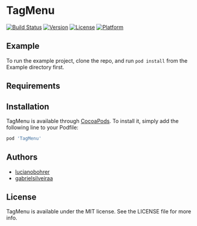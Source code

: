 # TagMenu

[![Build Status](https://travis-ci.com/lucianobohrer/TagMenu.svg?token=qq5fjiKDEp43N6JsJhQv&branch=main)](https://travis-ci.com/lucianobohrer/TagMenu)
[![Version](https://img.shields.io/cocoapods/v/TagMenu.svg?style=flat)](https://cocoapods.org/pods/TagMenu)
[![License](https://img.shields.io/cocoapods/l/TagMenu.svg?style=flat)](https://cocoapods.org/pods/TagMenu)
[![Platform](https://img.shields.io/cocoapods/p/TagMenu.svg?style=flat)](https://cocoapods.org/pods/TagMenu)

## Example

To run the example project, clone the repo, and run `pod install` from the Example directory first.

## Requirements

## Installation

TagMenu is available through [CocoaPods](https://cocoapods.org). To install
it, simply add the following line to your Podfile:

```ruby
pod 'TagMenu'
```

## Authors

- [lucianobohrer](https://github.com/lucianobohrer)
- [gabrielsilveiraa](https://github.com/gabrielsilveiraa)

## License

TagMenu is available under the MIT license. See the LICENSE file for more info.
